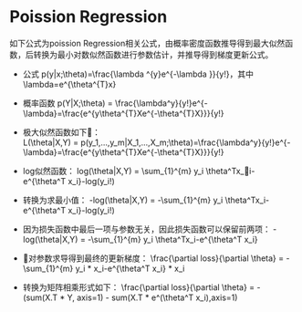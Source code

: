 # Poission Regression 
如下公式为poission Regression相关公式，由概率密度函数推导得到最大似然函数，后转换为最小对数似然函数进行参数估计，并推导得到梯度更新公式。

- 公式
p(y|x;\theta)=\frac{\lambda ^{y}e^{-\lambda }}{y!}，其中\lambda=e^{\theta^{T}x}

- 概率函数
p(Y|X;\theta) = \frac{\lambda^y}{y!}e^{-\lambda}=\frac{e^{y\theta^{T}Xe^{-\theta^{T}X}}}{y!}

- 极大似然函数如下：  
L(\theta|X,Y) = p(y_1,...,y_m|X_1,...,X_m;\theta)=\frac{\lambda^y}{y!}e^{-\lambda}=\frac{e^{y\theta^{T}Xe^{-\theta^{T}X}}}{y!}

- log似然函数：
log(\theta|X,Y) = \sum_{1}^{m} y_i \theta^Tx_i-e^{\theta^T x_i}-log(y_i!)

- 转换为求最小值：
-log(\theta|X,Y) = -\sum_{1}^{m} y_i \theta^Tx_i-e^{\theta^T x_i}-log(y_i!)  
- 因为损失函数中最后一项与参数无关，因此损失函数可以保留前两项：
-log(\theta|X,Y) = -\sum_{1}^{m} y_i \theta^Tx_i-e^{\theta^T x_i}

- 对参数求导得到最终的更新梯度：
\frac{\partial loss}{\partial \theta} = -\sum_{1}^{m} y_i * x_i-e^{\theta^T x_i} * x_i
- 转换为矩阵相乘形式如下：
\frac{\partial loss}{\partial \theta} = - (sum(X.T * Y, axis=1) - sum(X.T * e^(\theta^T x_i),axis=1)
